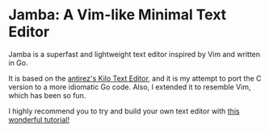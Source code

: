 # Jamba: A Vim-like Minimal Text Editor

Jamba is a superfast and lightweight text editor inspired by Vim and written in Go.

It is based on the [antirez's Kilo Text Editor](http://antirez.com/news/108), and it is my attempt to port the C version to a more idiomatic Go code. Also, I extended it to resemble Vim, which has been so fun.

I highly recommend you to try and build your own text editor with [this wonderful tutorial!](https://viewsourcecode.org/snaptoken/kilo/index.html)
